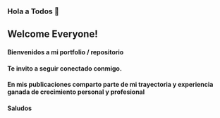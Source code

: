 ### Hola a Todos 👋 
## Welcome Everyone!

#### Bienvenidos a mi portfolio / repositorio
#### Te invito a seguir conectado conmigo.

#### En mis publicaciones comparto parte de mi trayectoria y experiencia ganada de crecimiento personal y profesional
####                                                                                                         Saludos

